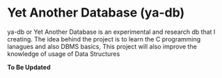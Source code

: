 # Yet Another Database (ya-db)

ya-db or Yet Another Database is an experimental and research db that I creating.
The idea behind the project is to learn the C programming lanagues and also DBMS basics,
This project will also improve the knowledge of usage of Data Structures

__To Be Updated__

